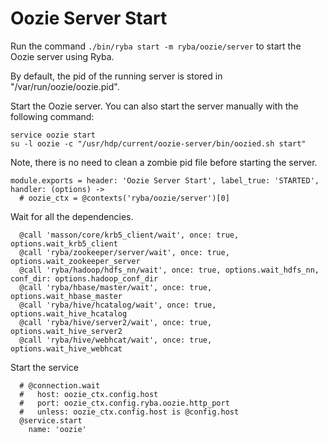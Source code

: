 
# Oozie Server Start

Run the command `./bin/ryba start -m ryba/oozie/server` to start the Oozie
server using Ryba.

By default, the pid of the running server is stored in
"/var/run/oozie/oozie.pid".

Start the Oozie server. You can also start the server manually with the
following command:

```
service oozie start
su -l oozie -c "/usr/hdp/current/oozie-server/bin/oozied.sh start"
```

Note, there is no need to clean a zombie pid file before starting the server.

    module.exports = header: 'Oozie Server Start', label_true: 'STARTED', handler: (options) ->
      # oozie_ctx = @contexts('ryba/oozie/server')[0]

Wait for all the dependencies.

      @call 'masson/core/krb5_client/wait', once: true, options.wait_krb5_client
      @call 'ryba/zookeeper/server/wait', once: true, options.wait_zookeeper_server
      @call 'ryba/hadoop/hdfs_nn/wait', once: true, options.wait_hdfs_nn, conf_dir: options.hadoop_conf_dir
      @call 'ryba/hbase/master/wait', once: true, options.wait_hbase_master
      @call 'ryba/hive/hcatalog/wait', once: true, options.wait_hive_hcatalog
      @call 'ryba/hive/server2/wait', once: true, options.wait_hive_server2
      @call 'ryba/hive/webhcat/wait', once: true, options.wait_hive_webhcat

Start the service

      # @connection.wait
      #   host: oozie_ctx.config.host
      #   port: oozie_ctx.config.ryba.oozie.http_port
      #   unless: oozie_ctx.config.host is @config.host
      @service.start
        name: 'oozie'
